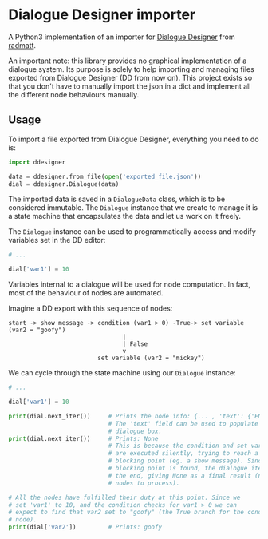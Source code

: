 # Dialogue Designer importer
A Python3 implementation of an importer for [Dialogue Designer](https://radmatt.itch.io/dialogue-designer) from [radmatt](https://radmatt.itch.io/).

An important note: this library provides no graphical implementation of a
dialogue system. Its purpose is solely to help importing and managing
files exported from Dialogue Designer (DD from now on). This project exists
so that you don't have to manually import the json in a dict and implement
all the different node behaviours manually.

## Usage
To import a file exported from Dialogue Designer, everything you need to do is:
```py
import ddesigner

data = ddesigner.from_file(open('exported_file.json'))
dial = ddesigner.Dialogue(data)
```

The imported data is saved in a `DialogueData` class, which is to be considered
immutable. The `Dialogue` instance that we create to manage it is a state machine
that encapsulates the data and let us work on it freely.

The `Dialogue` instance can be used to programmatically access and modify
variables set in the DD editor:
```py
# ...

dial['var1'] = 10
```

Variables internal to a dialogue will be used for node computation. In fact,
most of the behaviour of nodes are automated.

Imagine a DD export with this sequence of nodes:
```
start -> show message -> condition (var1 > 0) -True-> set variable (var2 = "goofy")
                                |
                                | False
                                v
                         set variable (var2 = "mickey")
```

We can cycle through the state machine using our `Dialogue` instance:
```py
# ...

dial['var1'] = 10

print(dial.next_iter())     # Prints the node info: {... , 'text': {'ENG': '...'}}
                            # The 'text' field can be used to populate on screen a
                            # dialogue box.
print(dial.next_iter())     # Prints: None
                            # This is because the condition and set variable nodes
                            # are executed silently, trying to reach a new
                            # blocking point (eg. a show message). Since no
                            # blocking point is found, the dialogue iters till
                            # the end, giving None as a final result (no more
                            # nodes to process).

# All the nodes have fulfilled their duty at this point. Since we
# set 'var1' to 10, and the condition checks for var1 > 0 we can
# expect to find that var2 set to "goofy" (the True branch for the condition
# node).
print(dial['var2'])         # Prints: goofy
```

